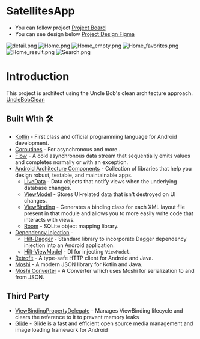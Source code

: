 # SatellitesApp

- You can follow project [Project Board](https://github.com/users/enciyo/projects/4)
- You can see design below [Project Design Figma](https://www.figma.com/file/MIsFyDEJhKm1DrEsxGmCr0/Material-3-Design-Kit-(Community)?type=design&node-id=54695-24851&mode=design&t=9jEE9UF01hJIq7BV-0)



![detail.png](images%2Fdetail.png)
![Home.png](images%2FHome.png)
![Home_empty.png](images%2FHome_empty.png)
![Home_favorites.png](images%2FHome_favorites.png)
![Home_result.png](images%2FHome_result.png)
![Search.png](images%2FSearch.png)


# Introduction

This project is architect using the Uncle Bob's clean architecture approach. [UncleBobClean](https://blog.cleancoder.com/uncle-bob/2012/08/13/the-clean-architecture.html)

## Built With 🛠
- [Kotlin](https://kotlinlang.org/) - First class and official programming language for Android development.
- [Coroutines](https://kotlinlang.org/docs/reference/coroutines-overview.html) - For asynchronous and more..
- [Flow](https://kotlin.github.io/kotlinx.coroutines/kotlinx-coroutines-core/kotlinx.coroutines.flow/-flow/) - A cold asynchronous data stream that sequentially emits values and completes normally or with an exception.
- [Android Architecture Components](https://developer.android.com/topic/libraries/architecture) - Collection of libraries that help you design robust, testable, and maintainable apps.
    - [LiveData](https://developer.android.com/topic/libraries/architecture/livedata) - Data objects that notify views when the underlying database changes.
    - [ViewModel](https://developer.android.com/topic/libraries/architecture/viewmodel) - Stores UI-related data that isn't destroyed on UI changes.
    - [ViewBinding](https://developer.android.com/topic/libraries/view-binding) - Generates a binding class for each XML layout file present in that module and allows you to more easily write code that interacts with views.
    - [Room](https://developer.android.com/topic/libraries/architecture/room) - SQLite object mapping library.
- [Dependency Injection](https://developer.android.com/training/dependency-injection) -
    - [Hilt-Dagger](https://dagger.dev/hilt/) - Standard library to incorporate Dagger dependency injection into an Android application.
    - [Hilt-ViewModel](https://developer.android.com/training/dependency-injection/hilt-jetpack) - DI for injecting `ViewModel`.
- [Retrofit](https://square.github.io/retrofit/) - A type-safe HTTP client for Android and Java.
- [Moshi](https://github.com/square/moshi) - A modern JSON library for Kotlin and Java.
- [Moshi Converter](https://github.com/square/retrofit/tree/master/retrofit-converters/moshi) - A Converter which uses Moshi for serialization to and from JSON.

## Third Party
- [ViewBindingPropertyDelegate](https://github.com/androidbroadcast/ViewBindingPropertyDelegate) - Manages ViewBinding lifecycle and clears the reference to it to prevent memory leaks
- [Glide](https://github.com/bumptech/glide) - Glide is a fast and efficient open source media management and image loading framework for Android





